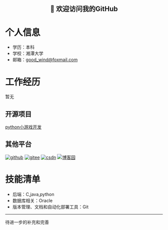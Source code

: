 <h2 align="center">👋 欢迎访问我的GitHub</h2>

# 个人信息
 - 学历：本科
 - 学校：湘潭大学
 - 邮箱：good_wind@foxmail.com

# 工作经历
暂无

## 开源项目
[python小游戏开发](https://gitee.com/Good_Wind/py_games)

## 其他平台
<p align="left">
  <a href="https://gitee.com/Good_Wind"><img src="https://img.shields.io/badge/GitHub-9cf" alt="github"></a>
  <a href="https://gitee.com/Good_Wind"><img src="https://img.shields.io/badge/Gitee-ff69b4" alt="gitee"></a>
  <a href="https://blog.csdn.net/weixin_43720225"><img src="https://img.shields.io/badge/CSDN-red" alt="csdn"></a>
  <a href="https://home.cnblogs.com/u/2305674/"><img src="https://img.shields.io/badge/博客园-blue" alt="博客园"></a>
</p>
    
# 技能清单
- 后端：C,java,python
- 数据库相关：Oracle
- 版本管理、文档和自动化部署工具：Git
      
---

待进一步的补充和完善
